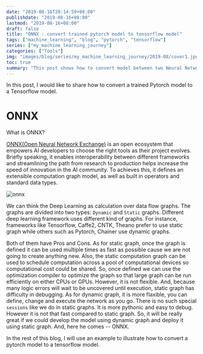 ```yaml
---
date: "2019-08-16T20:14:59+08:00"
publishdate: "2019-08-16+08:00"
lastmod: "2019-08-16+08:00"
draft: false
title: "ONNX : convert trained pytorch model to tensorflow model"
tags: ["machine_learning", "blog", "pytorch", "tensorflow"]
series: ["my_machine_learning_journey"]
categories: ["Tools"]
img: "images/blog/series/my_machine_learning_journey/2019-08/cover1.jpg"
toc: true
summary: "This post shows how to convert model between two Neural Network Framework by using a fantastic tool ONNX"
---
```




In this post, I would like to share how to convert a trained Pytorch model to a Tensorflow model.



# ONNX

What is ONNX?

[ONNX(Open Neural Network Exchange)](<https://github.com/onnx/onnx>) is an open ecosystem that empowers AI developers to choose the right tools as their project evolves. Briefly speaking, it enables interoperability between different frameworks and streamlining the path from research to production helps increase the speed of innovation in the AI community. To achieves this, it defines an extensible computation graph model, as well as built in operators and standard data types.

![onnx](/images/blog/series/my_machine_learning_journey/2019-08/onnx.png)



We can think the Deep Learning as calculation over data flow graphs. The graphs are divided into two types: `Dynamic` and `Static` graphs. Different deep learning framework uses different kind of graphs. For instance, frameworks like Tensorflow, Caffe2, CNTK, Theano prefer to use static graph while others such as Pytorch, Chainer use dynamic graphs. 

Both of them have Pros and Cons. As for static graph, once the graph is defined it can be used multiple times as fast as possible cause we are not going to create anything new. Also, the static computation graph can be used to schedule computation across a pool of computational devices so computational cost could be shared. So, once defined we can use the optimization compiler to optimize the graph so that large graph can be run efficiently on either CPUs or GPUs. However, it is not flexible. And, because many logic errors will wait to be uncovered until execution, static graph has difficulty in debugging. As for dynamic graph, it is more flaxible, you can define, change and execute the network as you go. There is no such special `sessions` like we do in static graphs. It is more pythonic and easy to debug. However it is not that fast compared to static graph. So, it will be really great if we could develop the model using dynamic graph and deploy it using static graph. And, here he comes -- ONNX. 

In the rest of this blog, I will use an example to illustrate how to convert a pytorch model to a tensorflow model.

 